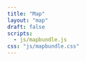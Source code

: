 ```yaml
---
title: "Map"
layout: "map"
draft: false
scripts:
  - js/mapbundle.js
css: "js/mapbundle.css"
---
```

